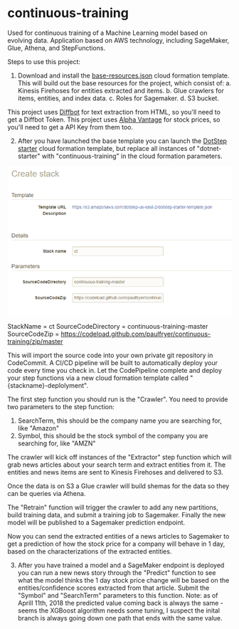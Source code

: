# continuous-training
Used for continuous training of a Machine Learning model based on evolving data. Application based on AWS technology, including SageMaker, Glue, Athena, and StepFunctions.

Steps to use this project:

1) Download and install the [base-resources.json](https://raw.githubusercontent.com/paulfryer/continuous-training/master/base-resources.json) cloud formation template. This will build out the base resources for the project, which consist of:
  a. Kinesis Firehoses for entities extracted and items.
  b. Glue crawlers for items, entities, and index data.
  c. Roles for Sagemaker.
  d. S3 bucket.

This project uses [Diffbot](https://www.diffbot.com/get-started/) for text extraction from HTML, so you'll need to get a Diffbot Token.
This project uses [Alpha Vantage](https://www.alphavantage.co/support/#api-key) for stock prices, so you'll need to get a API Key from them too.

2) After you have launched the base template you can launch the [DotStep starter](https://github.com/paulfryer/dotstep#install-the-starter-project) cloud formation template, but replace all instances of "dotnet-starter" with "continuous-training" in the cloud formation parameters.

![Notice Names](Names.png)

StackName = ct
SourceCodeDirectory = continuous-training-master
SourceCodeZip = https://codeload.github.com/paulfryer/continuous-training/zip/master

This will import the source code into your own private git repository in CodeCommit. A CI/CD pipeline will be built to automatically deploy your code every time you check in. Let the CodePipeline complete and deploy your step functions via a new cloud formation template called "{stackname}-deplolyment".

The first step function you should run is the "Crawler". You need to provide two parameters to the step function:
1) SearchTerm, this should be the company name you are searching for, like "Amazon"
2) Symbol, this should be the stock symbol of the company you are searching for, like "AMZN"

The crawler will kick off instances of the "Extractor" step function which will grab news articles about your search term and extract entities from it. The entities and news items are sent to Kinesis Firehoses and delivered to S3. 

Once the data is on S3 a Glue crawler will build shemas for the data so they can be queries via Athena. 

The "Retrain" function will trigger the crawler to add any new partitions, build training data, and submit a training job to Sagemaker. Finally the new model will be published to a Sagemaker prediction endpoint. 

Now you can send the extracted entities of a news articles to Sagemaker to get a prediction of how the stock price for a company will behave in 1 day, based on the characterizations of the extracted entities.

3) After you have trained a model and a SageMaker endpoint is deployed you can run a new news story through the "Predict" function to see what the model thinks the 1 day stock price change will be based on the entities/confidence scores extracted from that article. Submit the "Symbol" and "SearchTerm" parameters to this function. Note: as of Aprill 11th, 2018 the predicted value coming back is always the same - seems the XGBoost algorithm needs some tuning, I suspect the inital branch is always going down one path that ends with the same value.
